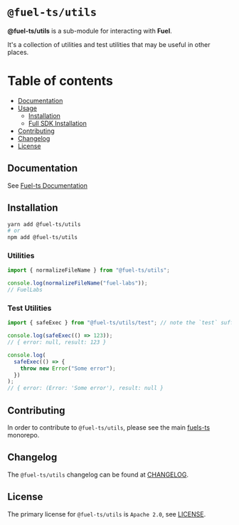 # `@fuel-ts/utils`

**@fuel-ts/utils** is a sub-module for interacting with **Fuel**.

It's a collection of utilities and test utilities that may be useful in other places.

# Table of contents

- [Documentation](#documentation)
- [Usage](#usage)
  - [Installation](#installation)
  - [Full SDK Installation](#full-sdk-installation)
- [Contributing](#contributing)
- [Changelog](#changelog)
- [License](#license)

## Documentation

See [Fuel-ts Documentation](https://fuellabs.github.io/fuels-ts/packages/fuel-ts-utils/)

## Installation

```sh
yarn add @fuel-ts/utils
# or
npm add @fuel-ts/utils
```

### Utilities

```ts
import { normalizeFileName } from "@fuel-ts/utils";

console.log(normalizeFileName("fuel-labs"));
// FuelLabs
```

### Test Utilities

```ts
import { safeExec } from "@fuel-ts/utils/test"; // note the `test` suffix

console.log(safeExec(() => 123));
// { error: null, result: 123 }

console.log(
  safeExec(() => {
    throw new Error("Some error");
  })
);
// { error: (Error: 'Some error'), result: null }
```

## Contributing

In order to contribute to `@fuel-ts/utils`, please see the main [fuels-ts](https://github.com/FuelLabs/fuels-ts) monorepo.

## Changelog

The `@fuel-ts/utils` changelog can be found at [CHANGELOG](./CHANGELOG.md).

## License

The primary license for `@fuel-ts/utils` is `Apache 2.0`, see [LICENSE](./LICENSE).
